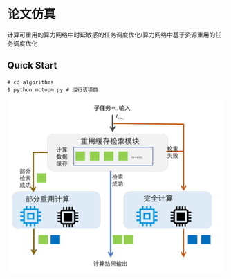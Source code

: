 # 论文仿真
计算可重用的算力网络中时延敏感的任务调度优化/算力网络中基于资源重用的任务调度优化


## Quick Start

```shell
# cd algorithms
$ python mctopm.py # 运行该项目
```

![图片太帅、无法显示](struct.png)
